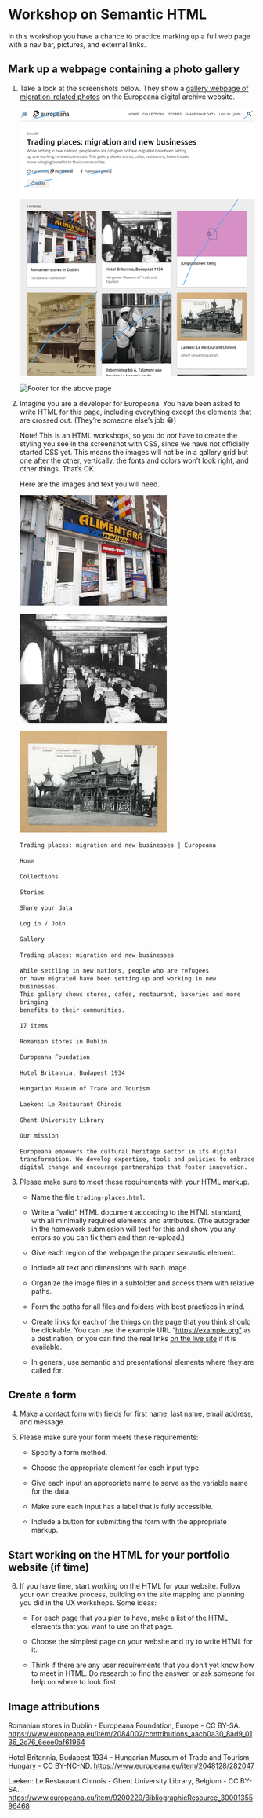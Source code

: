 # Workshop on Semantic HTML

In this workshop you have a chance to practice marking up a full web page
with a nav bar, pictures, and external links.

## Mark up a webpage containing a photo gallery

1. Take a look at the screenshots below. They show a [gallery webpage of
   migration-related
   photos](https://www.europeana.eu/en/galleries/9044-trading-places-migration-and-new-businesses)
   on the Europeana digital archive website.

    ![Gallery of migration related photos from Europeana](./starter-files/europeana-webpage.png)

    ![Footer for the above
    page](./starter-files/europeana-webpage-footer.png)

2. Imagine you are a developer for Europeana. You have been asked
   to write HTML for this page, including everything except the elements
   that are crossed out. (They’re someone else’s job :grin:)

   Note! This is an HTML workshops, so you do *not* have to create the
   styling you see in the screenshot with CSS, since we have not
   officially started CSS yet. This means the images will not be in
   a gallery grid but one after the other, vertically, the fonts and
   colors won’t look right, and other things. That’s OK.

   Here are the images and text you will need.

    ![Romanian stores in Dublin](./starter-files/romanian-stores-in-dublin.jpeg)

    ![Hotel Britannia, Budapest 1934](./starter-files/hotel-brittania-budapest.jpeg)

    ![Laeken: Le Restaurant Chinois](./starter-files/laeken-le-restaurant-chinois.jpg)

    ```
    Trading places: migration and new businesses | Europeana

    Home

    Collections

    Stories

    Share your data

    Log in / Join

    Gallery

    Trading places: migration and new businesses

    While settling in new nations, people who are refugees
    or have migrated have been setting up and working in new businesses. 
    This gallery shows stores, cafes, restaurant, bakeries and more bringing
    benefits to their communities.

    17 items
    
    Romanian stores in Dublin

    Europeana Foundation

    Hotel Britannia, Budapest 1934

    Hungarian Museum of Trade and Tourism

    Laeken: Le Restaurant Chinois

    Ghent University Library

    Our mission

    Europeana empowers the cultural heritage sector in its digital 
    transformation. We develop expertise, tools and policies to embrace 
    digital change and encourage partnerships that foster innovation.
    ```

3. Please make sure to meet these requirements with your HTML markup.

    - Name the file `trading-places.html`.

    - Write a “valid” HTML document according to the HTML standard,
      with all minimally required elements and attributes. (The autograder
      in the homework submission will test for this and show you any
      errors so you can fix them and then re-upload.)

    - Give each region of the webpage the proper semantic element.

    - Include alt text and dimensions with each image.

    - Organize the image files in a subfolder and access them with
      relative paths.

    - Form the paths for all files and folders with best practices in mind.

    - Create links for each of the things on the page that you think should be
      clickable. You can use the example URL “https://example.org” as
      a destination, or you can find the real links [on the live
      site](https://www.europeana.eu/en/galleries/9044-trading-places-migration-and-new-businesses)
      if it is available.

    - In general, use semantic and presentational elements where they are
      called for.

## Create a form

4. Make a contact form with fields for first name, last name, email
   address, and message.

5. Please make sure your form meets these requirements:

    - Specify a form method.

    - Choose the appropriate element for each input type.

    - Give each input an appropriate name to serve as the variable name for the data.

    - Make sure each input has a label that is fully accessible.

    - Include a button for submitting the form with the appropriate markup.

## Start working on the HTML for your portfolio website (if time)

6. If you have time, start working on the HTML for your website. Follow
   your own creative process, building on the site mapping and planning
   you did in the UX workshops. Some ideas:

   - For each page that you plan to have, make a list of the HTML elements that
     you want to use on that page.

   - Choose the simplest page on your website and try to write HTML for it.

   - Think if there are any user requirements that you don’t yet know how
     to meet in HTML. Do research to find the answer, or ask someone for
     help on where to look first.

## Image attributions

Romanian stores in Dublin - Europeana Foundation, Europe - CC BY-SA.
https://www.europeana.eu/item/2084002/contributions_aacb0a30_8ad9_0136_2c76_6eee0af61964

Hotel Britannia, Budapest 1934 - Hungarian Museum of Trade and Tourism, Hungary - CC BY-NC-ND.
https://www.europeana.eu/item/2048128/282047

Laeken: Le Restaurant Chinois - Ghent University Library, Belgium - CC BY-SA.
https://www.europeana.eu/item/9200229/BibliographicResource_3000135596468
